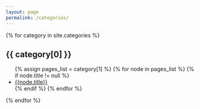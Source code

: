 ```yaml
---
layout: page
permalink: /categories/
---
```


{% for category in site.categories %} 
  <h2 id='{{ category[0] }}-ref'>{{ category[0] }}</h2>
  <ul>
  {% assign pages_list = category[1] %}  
 	{% for node in pages_list %}
    {% if node.title != null %}
      	<li><a href="{{ BASE_PATH }}{{node.url}}">{{node.title}}</a></li>
    {% endif %}
  {% endfor %}
  </ul>
{% endfor %}

